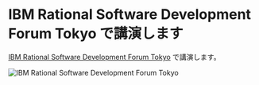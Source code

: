# IBM Rational Software Development Forum Tokyo で講演します

<!--
date = "2006-04-27"
-->

[IBM Rational Software Development Forum Tokyo](http://www-06.ibm.com/jp/software/rational/events/rsdf/)
で講演します。

![IBM Rational Software Development Forum Tokyo](http://static.flickr.com/75/193898029_c84bd4b73c_o.gif)

